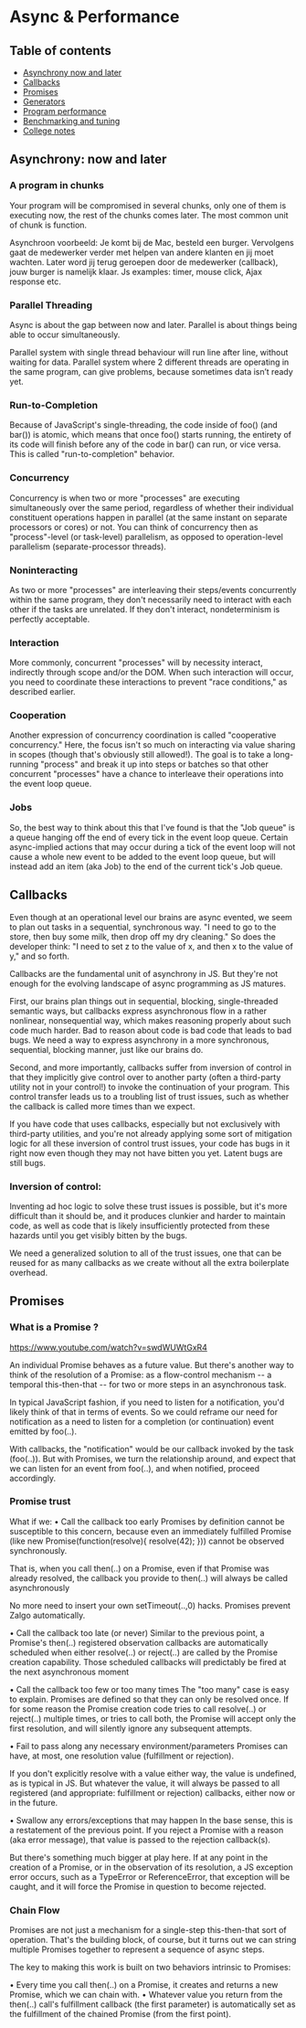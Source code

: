
# Async & Performance

## Table of contents
- [Asynchrony now and later](#asynchrony-now-and-later)  
- [Callbacks](#callbacks)  
- [Promises](#promises)  
- [Generators](#generators)  
- [Program performance](#program-performance)  
- [Benchmarking and tuning](#benchmarking-and-tuning)  
- [College notes](#college-notes)

## Asynchrony: now and later

### A program in chunks 
Your program will be compromised in several chunks, only one of them is executing now, the rest of the chunks comes later. The most common unit of chunk is function. 

Asynchroon voorbeeld: 
Je komt bij de Mac, besteld een burger. Vervolgens gaat de medewerker verder met helpen van andere klanten en jij moet wachten. Later word jij terug geroepen door de medewerker (callback), jouw burger is namelijk klaar. 
Js examples: timer, mouse click, Ajax response etc. 

### Parallel Threading
Async is about the gap between now and later. Parallel is about things being able to occur simultaneously. 

Parallel system with single thread behaviour will run line after line, without waiting for data. 
Parallel system where 2 different threads are operating in the same program, can give problems, because sometimes data isn’t ready yet. 

### Run-to-Completion
Because of JavaScript's single-threading, the code inside of foo() (and bar()) is atomic, which means that once foo() starts running, the entirety of its code will finish before any of the code in bar() can run, or vice versa. This is called "run-to-completion" behavior.

### Concurrency 
Concurrency is when two or more "processes" are executing simultaneously over the same period, regardless of whether their individual constituent operations happen in parallel (at the same instant on separate processors or cores) or not. You can think of concurrency then as "process"-level (or task-level) parallelism, as opposed to operation-level parallelism (separate-processor threads). 


### Noninteracting
As two or more "processes" are interleaving their steps/events concurrently within the same program, they don't necessarily need to interact with each other if the tasks are unrelated. If they don't interact, nondeterminism is perfectly acceptable.

### Interaction
More commonly, concurrent "processes" will by necessity interact, indirectly through scope and/or the DOM. When such interaction will occur, you need to coordinate these interactions to prevent "race conditions," as described earlier.

### Cooperation
Another expression of concurrency coordination is called "cooperative concurrency." Here, the focus isn't so much on interacting via value sharing in scopes (though that's obviously still allowed!). The goal is to take a long-running "process" and break it up into steps or batches so that other concurrent "processes" have a chance to interleave their operations into the event loop queue.

### Jobs

So, the best way to think about this that I've found is that the "Job queue" is a queue hanging off the end of every tick in the event loop queue. Certain async-implied actions that may occur during a tick of the event loop will not cause a whole new event to be added to the event loop queue, but will instead add an item (aka Job) to the end of the current tick's Job queue.
 
## Callbacks

Even though at an operational level our brains are async evented, we seem to plan out tasks in a sequential, synchronous way. "I need to go to the store, then buy some milk, then drop off my dry cleaning." So does the developer think: "I need to set z to the value of x, and then x to the value of y," and so forth.

Callbacks are the fundamental unit of asynchrony in JS. But they're not enough for the evolving landscape of async programming as JS matures.

First, our brains plan things out in sequential, blocking, single-threaded semantic ways, but callbacks express asynchronous flow in a rather nonlinear, nonsequential way, which makes reasoning properly about such code much harder. Bad to reason about code is bad code that leads to bad bugs. We need a way to express asynchrony in a more synchronous, sequential, blocking manner, just like our brains do.

Second, and more importantly, callbacks suffer from inversion of control in that they implicitly give control over to another party (often a third-party utility not in your control!) to invoke the continuation of your program. This control transfer leads us to a troubling list of trust issues, such as whether the callback is called more times than we expect.

If you have code that uses callbacks, especially but not exclusively with third-party utilities, and you're not already applying some sort of mitigation logic for all these inversion of control trust issues, your code has bugs in it right now even though they may not have bitten you yet. Latent bugs are still bugs.

### Inversion of control:

Inventing ad hoc logic to solve these trust issues is possible, but it's more difficult than it should be, and it produces clunkier and harder to maintain code, as well as code that is likely insufficiently protected from these hazards until you get visibly bitten by the bugs.

We need a generalized solution to all of the trust issues, one that can be reused for as many callbacks as we create without all the extra boilerplate overhead.

## Promises 

### What is a Promise ?
https://www.youtube.com/watch?v=swdWUWtGxR4

An individual Promise behaves as a future value. But there's another way to think of the resolution of a Promise: as a flow-control mechanism -- a temporal this-then-that -- for two or more steps in an asynchronous task.

In typical JavaScript fashion, if you need to listen for a notification, you'd likely think of that in terms of events. So we could reframe our need for notification as a need to listen for a completion (or continuation) event emitted by foo(..).

With callbacks, the "notification" would be our callback invoked by the task (foo(..)). But with Promises, we turn the relationship around, and expect that we can listen for an event from foo(..), and when notified, proceed accordingly.

### Promise trust 

What if we: 
• Call the callback too early
Promises by definition cannot be susceptible to this concern, because even an immediately fulfilled Promise (like new Promise(function(resolve){ resolve(42); })) cannot be observed synchronously.

That is, when you call then(..) on a Promise, even if that Promise was already resolved, the callback you provide to then(..) will always be called asynchronously

No more need to insert your own setTimeout(..,0) hacks. Promises prevent Zalgo automatically.

• Call the callback too late (or never)
Similar to the previous point, a Promise's then(..) registered observation callbacks are automatically scheduled when either resolve(..) or reject(..) are called by the Promise creation capability. Those scheduled callbacks will predictably be fired at the next asynchronous moment



• Call the callback too few or too many times
The "too many" case is easy to explain. Promises are defined so that they can only be resolved once. If for some reason the Promise creation code tries to call resolve(..) or reject(..) multiple times, or tries to call both, the Promise will accept only the first resolution, and will silently ignore any subsequent attempts.

• Fail to pass along any necessary environment/parameters
Promises can have, at most, one resolution value (fulfillment or rejection).

If you don't explicitly resolve with a value either way, the value is undefined, as is typical in JS. But whatever the value, it will always be passed to all registered (and appropriate: fulfillment or rejection) callbacks, either now or in the future.


• Swallow any errors/exceptions that may happen
In the base sense, this is a restatement of the previous point. If you reject a Promise with a reason (aka error message), that value is passed to the rejection callback(s).

But there's something much bigger at play here. If at any point in the creation of a Promise, or in the observation of its resolution, a JS exception error occurs, such as a TypeError or ReferenceError, that exception will be caught, and it will force the Promise in question to become rejected.


### Chain Flow 
Promises are not just a mechanism for a single-step this-then-that sort of operation. That's the building block, of course, but it turns out we can string multiple Promises together to represent a sequence of async steps.

The key to making this work is built on two behaviors intrinsic to Promises:

• Every time you call then(..) on a Promise, it creates and returns a new Promise, which we can chain with.
• Whatever value you return from the then(..) call's fulfillment callback (the first parameter) is automatically set as the fulfillment of the chained Promise (from the first point).

